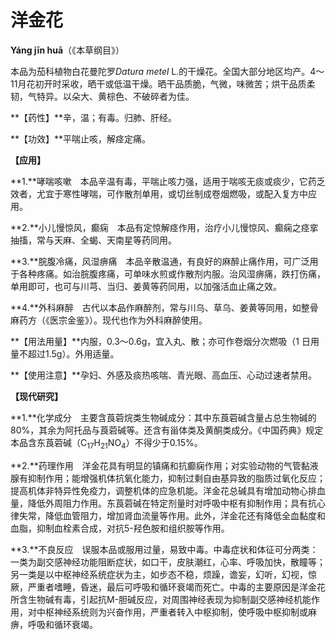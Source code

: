 # 洋金花

**Yáng jīn huā**（《本草纲目》）

本品为茄科植物白花曼陀罗*Datura metel* L.的干燥花。全国大部分地区均产。4～11月花初开时采收，晒干或低温干燥。晒干品质脆，气微，味微苦；烘干品质柔韧，气特异。以朵大、黄棕色、不破碎者为佳。

**【药性】**辛，温；有毒。归肺、肝经。

**【功效】**平喘止咳，解痉定痛。

**【应用】**

**1.**哮喘咳嗽　本品辛温有毒，平喘止咳力强，适用于喘咳无痰或痰少，它药乏效者，尤宜于寒性哮喘，可作散剂单用，或切丝制成卷烟燃吸，或配入复方中应用。

**2.**小儿慢惊风，癫痫　本品有定惊解痉作用，治疗小儿慢惊风、癫痫之痉挛抽搐，常与天麻、全蝎、天南星等药同用。

**3.**脘腹冷痛，风湿痹痛　本品辛散温通，有良好的麻醉止痛作用，可广泛用于各种疼痛。如治脘腹疼痛，可单味水煎或作散剂内服。治风湿痹痛，跌打伤痛，单用即可，也可与川芎、当归、姜黄等药同用，以加强活血止痛之效。

**4.**外科麻醉　古代以本品作麻醉剂，常与川乌、草乌、姜黄等同用，如整骨麻药方（《医宗金鉴》）。现代也作为外科麻醉使用。

**【用法用量】**内服，0.3～0.6g，宜入丸、散；亦可作卷烟分次燃吸（1 日用量不超过1.5g）。外用适量。

**【使用注意】**孕妇、外感及痰热咳喘、青光眼、高血压、心动过速者禁用。

**【现代研究】**

**1.**化学成分　主要含莨菪烷类生物碱成分：其中东莨菪碱含量占总生物碱的80%，其余为阿托品与莨菪碱等。还含有甾体类及黄酮类成分。《中国药典》规定本品含东莨菪碱（C<sub>17</sub>H<sub>21</sub>NO<sub>4</sub>）不得少于0.15%。

**2.**药理作用　洋金花具有明显的镇痛和抗癫痫作用；对实验动物的气管黏液腺有抑制作用；能增强机体抗氧化能力，抑制过剩自由基异致的脂质过氧化反应；提高机体非特异性免疫力，调整机体的应急机能。洋金花总碱具有增加动物心排血量，降低外周阻力作用。东莨菪碱在特定剂量时对呼吸中枢有抑制作用；具有抗心律失常，降低血管阻力，增加肾血流量等作用。此外，洋金花还有降低全血黏度和血脂，抑制血栓素合成，对抗5-羟色胺和组织胺等作用。

**3.**不良反应　误服本品或服用过量，易致中毒。中毒症状和体征可分两类：一类为副交感神经功能阻断症状，如口干，皮肤潮红，心率、呼吸加快，散瞳等；另一类是以中枢神经系统症状为主，如步态不稳，烦躁，谵妄，幻听，幻视，惊厥，严重者嗜睡，昏迷，最后可呼吸和循环衰竭而死亡。中毒的主要原因是洋金花所含生物碱有毒，引起抗M-胆碱反应，对周围神经表现为抑制副交感神经机能作用，对中枢神经系统则为兴奋作用，严重者转入中枢抑制，使呼吸中枢抑制或麻痹，呼吸和循环衰竭。